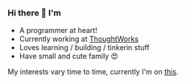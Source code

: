 ### Hi there 👋 I'm

- A programmer at heart!
- Currently working at [ThoughtWorks](https://www.thoughtworks.com/)
- Loves learning / building / tinkerin stuff
- Have small and cute family 😍

My interests vary time to time, currently I'm on [this](https://s-matyukevich.github.io/raspberry-pi-os/).
